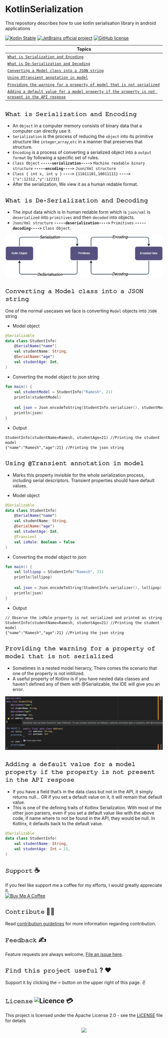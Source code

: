 # KotlinSerialization
This repository describes how to use kotlin serialisation library in android applications

[![Kotlin Stable](https://kotl.in/badges/stable.svg)](https://kotlinlang.org/docs/components-stability.html)
[![JetBrains official project](https://jb.gg/badges/official.svg)](https://confluence.jetbrains.com/display/ALL/JetBrains+on+GitHub)
[![GitHub license](https://img.shields.io/badge/license-Apache%20License%202.0-blue.svg?style=flat)](http://www.apache.org/licenses/LICENSE-2.0)


| Topics |
| ------ |
| [```𝚆𝚑𝚊𝚝 𝚒𝚜 𝚂𝚎𝚛𝚒𝚊𝚕𝚒𝚣𝚊𝚝𝚒𝚘𝚗 𝚊𝚗𝚍 𝙴𝚗𝚌𝚘𝚍𝚒𝚗𝚐```]() |
| [```𝚆𝚑𝚊𝚝 𝚒𝚜 𝙳𝚎-𝚂𝚎𝚛𝚒𝚊𝚕𝚒𝚣𝚊𝚝𝚒𝚘𝚗 𝚊𝚗𝚍 𝙳𝚎𝚌𝚘𝚍𝚒𝚗𝚐```]() |
| [```𝙲𝚘𝚗𝚟𝚎𝚛𝚝𝚒𝚗𝚐 𝚊 𝙼𝚘𝚍𝚎𝚕 𝚌𝚕𝚊𝚜𝚜 𝚒𝚗𝚝𝚘 𝚊 𝙹𝚂𝙾𝙽 𝚜𝚝𝚛𝚒𝚗𝚐```]() |
| [```𝚄𝚜𝚒𝚗𝚐 @𝚃𝚛𝚊𝚗𝚜𝚒𝚎𝚗𝚝 𝚊𝚗𝚗𝚘𝚝𝚊𝚝𝚒𝚘𝚗 𝚒𝚗 𝚖𝚘𝚍𝚎𝚕```]() |
| [```𝙿𝚛𝚘𝚟𝚒𝚍𝚒𝚗𝚐 𝚝𝚑𝚎 𝚠𝚊𝚛𝚗𝚒𝚗𝚐 𝚏𝚘𝚛 𝚊 𝚙𝚛𝚘𝚙𝚎𝚛𝚝𝚢 𝚘𝚏 𝚖𝚘𝚍𝚎𝚕 𝚝𝚑𝚊𝚝 𝚒𝚜 𝚗𝚘𝚝 𝚜𝚎𝚛𝚒𝚊𝚕𝚒𝚣𝚎𝚍```]() |
| [```𝙰𝚍𝚍𝚒𝚗𝚐 𝚊 𝚍𝚎𝚏𝚊𝚞𝚕𝚝 𝚟𝚊𝚕𝚞𝚎 𝚏𝚘𝚛 𝚊 𝚖𝚘𝚍𝚎𝚕 𝚙𝚛𝚘𝚙𝚎𝚛𝚝𝚢 𝚒𝚏 𝚝𝚑𝚎 𝚙𝚛𝚘𝚙𝚎𝚛𝚝𝚢 𝚒𝚜 𝚗𝚘𝚝 𝚙𝚛𝚎𝚜𝚎𝚗𝚝 𝚒𝚗 𝚝𝚑𝚎 𝙰𝙿𝙸 𝚛𝚎𝚜𝚙𝚘𝚜𝚎```]() |





## `𝚆𝚑𝚊𝚝 𝚒𝚜 𝚂𝚎𝚛𝚒𝚊𝚕𝚒𝚣𝚊𝚝𝚒𝚘𝚗 𝚊𝚗𝚍 𝙴𝚗𝚌𝚘𝚍𝚒𝚗𝚐`
* An `Object` in a computer memory consists of binary data that a computer can directly use it.
* `Serialization` is the process of reducing the `object` into its primitive structure like `integer`,`array`,`etc` in a manner that preserves that structure.
* `Encoding` is a process of converting a serialized object into a `output format` by following a specific set of rules.
* `Class Object` **`-----serialization---->`** `Machine readable binary structure` **`-----encoding---->`** `Json/Xml structure`
* `Class { int x, int y }` **`---->`** `{11011101,10011111}` **`---->`** `{"x":12312,"y":12233}`
* After the serialization, We view it as a human redable format.

## `𝚆𝚑𝚊𝚝 𝚒𝚜 𝙳𝚎-𝚂𝚎𝚛𝚒𝚊𝚕𝚒𝚣𝚊𝚝𝚒𝚘𝚗 𝚊𝚗𝚍 𝙳𝚎𝚌𝚘𝚍𝚒𝚗𝚐`
* The input data which is in human redable form which is `json/xml` is `deserialized` into `primitives` and then `decoded` into objects. 
* `Json/Xml structure` **`-----deserialization---->`** `Primitives` **`-----decoding---->`** `Class Object`.
<p align="center">
<a><img src="https://github.com/devrath/KotlinSerialization/blob/main/Assets/SerilizationDeDiagram.png"></a>
</p>

## `𝙲𝚘𝚗𝚟𝚎𝚛𝚝𝚒𝚗𝚐 𝚊 𝙼𝚘𝚍𝚎𝚕 𝚌𝚕𝚊𝚜𝚜 𝚒𝚗𝚝𝚘 𝚊 𝙹𝚂𝙾𝙽 𝚜𝚝𝚛𝚒𝚗𝚐`
One of the normal usecases we face is converting `Model` objects into `JSON` string 

* Model object
```kotlin
@Serializable
data class StudentInfo(
    @SerialName("name")
    val studentName: String,
    @SerialName("age")
    val studentAge: Int,
)
```
* Converting the model object to json string
```kotlin
fun main() {
    val studentModel = StudentInfo("Ramesh", 21)
    println(studentModel)

    val json = Json.encodeToString(StudentInfo.serializer(), studentModel)
    println(json)
}
```
* Output
```
StudentInfo(studentName=Ramesh, studentAge=21) //Printing the student model
{"name":"Ramesh","age":21} //Printing the json string
```

## `𝚄𝚜𝚒𝚗𝚐 @𝚃𝚛𝚊𝚗𝚜𝚒𝚎𝚗𝚝 𝚊𝚗𝚗𝚘𝚝𝚊𝚝𝚒𝚘𝚗 𝚒𝚗 𝚖𝚘𝚍𝚎𝚕`
* Marks this property invisible for the whole serialization process, including serial descriptors. Transient properties should have default values.

* Model object
```kotlin
@Serializable
data class StudentInfo(
    @SerialName("name")
    val studentName: String,
    @SerialName("age")
    val studentAge: Int,
    @Transient
    val isMale: Boolean = false
)
```
* Converting the model object to json
```kotlin
fun main() {
    val lollipop = StudentInfo("Ramesh", 21)
    println(lollipop)

    val json = Json.encodeToString(StudentInfo.serializer(), lollipop)
    println(json)
}
```
* Output
```
// Observe the isMale property is not serialized and printed as string
StudentInfo(studentName=Ramesh, studentAge=21) //Printing the student model
{"name":"Ramesh","age":21} //Printing the json string
```

## `𝙿𝚛𝚘𝚟𝚒𝚍𝚒𝚗𝚐 𝚝𝚑𝚎 𝚠𝚊𝚛𝚗𝚒𝚗𝚐 𝚏𝚘𝚛 𝚊 𝚙𝚛𝚘𝚙𝚎𝚛𝚝𝚢 𝚘𝚏 𝚖𝚘𝚍𝚎𝚕 𝚝𝚑𝚊𝚝 𝚒𝚜 𝚗𝚘𝚝 𝚜𝚎𝚛𝚒𝚊𝚕𝚒𝚣𝚎𝚍`
* Sometimes in a nested model hierarcy, There comes the scenario that one of the property is not initilized.
* A useful property of Kotlinx is if you have nested data classes and haven’t defined any of them with @Serializable, the IDE will give you an error.
<p align="center">
<a><img src="https://github.com/devrath/KotlinSerialization/blob/main/Assets/kotlinxError.png"></a>
</p>

## `𝙰𝚍𝚍𝚒𝚗𝚐 𝚊 𝚍𝚎𝚏𝚊𝚞𝚕𝚝 𝚟𝚊𝚕𝚞𝚎 𝚏𝚘𝚛 𝚊 𝚖𝚘𝚍𝚎𝚕 𝚙𝚛𝚘𝚙𝚎𝚛𝚝𝚢 𝚒𝚏 𝚝𝚑𝚎 𝚙𝚛𝚘𝚙𝚎𝚛𝚝𝚢 𝚒𝚜 𝚗𝚘𝚝 𝚙𝚛𝚎𝚜𝚎𝚗𝚝 𝚒𝚗 𝚝𝚑𝚎 𝙰𝙿𝙸 𝚛𝚎𝚜𝚙𝚘𝚜𝚎`
* If you have a field that’s in the data class but not in the API, it simply returns null… OR if you set a default value on it, it will remain that default value.
* This is one of the defining traits of Kotlinx Serialization. With most of the other json parsers, even if you set a default value like with the above code, if name where to not be found in the API, they would be null. In Kotlinx, it defaults back to the default value.
```kotlin
@Serializable
data class StudentInfo(
    val studentName: String,
    val studentAge: Int = 21,
)
```


## **`𝚂𝚞𝚙𝚙𝚘𝚛𝚝`** ☕
If you feel like support me a coffee for my efforts, I would greatly appreciate it.</br>
<a href="https://www.buymeacoffee.com/devrath" target="_blank"><img src="https://www.buymeacoffee.com/assets/img/custom_images/yellow_img.png" alt="Buy Me A Coffee" style="height: 41px !important;width: 174px !important;box-shadow: 0px 3px 2px 0px rgba(190, 190, 190, 0.5) !important;-webkit-box-shadow: 0px 3px 2px 0px rgba(190, 190, 190, 0.5) !important;" ></a>

## **`𝙲𝚘𝚗𝚝𝚛𝚒𝚋𝚞𝚝𝚎`** 🙋‍♂️
Read [contribution guidelines](CONTRIBUTING.md) for more information regarding contribution.

## **`𝙵𝚎𝚎𝚍𝚋𝚊𝚌𝚔`** ✍️ 
Feature requests are always welcome, [File an issue here](https://github.com/devrath/KotlinSerialization/issues/new).

## **`𝙵𝚒𝚗𝚍 𝚝𝚑𝚒𝚜 𝚙𝚛𝚘𝚓𝚎𝚌𝚝 𝚞𝚜𝚎𝚏𝚞𝚕`** ? ❤️
Support it by clicking the ⭐ button on the upper right of this page. ✌️

## **`𝙻𝚒𝚌𝚎𝚗𝚜𝚎`** ![Licence](https://img.shields.io/github/license/google/docsy) :credit_card:
This project is licensed under the Apache License 2.0 - see the [LICENSE](https://github.com/devrath/KotlinSerialization/blob/main/LICENSE) file for details


<p align="center">
<a><img src="https://forthebadge.com/images/badges/built-for-android.svg"></a>
</p>

